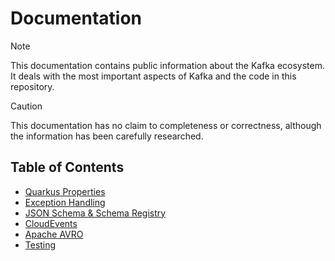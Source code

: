 # Documentation

> [!NOTE]
> This documentation contains public information about the Kafka ecosystem.
> It deals with the most important aspects of Kafka and the code in this repository.

> [!CAUTION]
> This documentation has no claim to completeness or correctness, although the information
> has been carefully researched.

## Table of Contents

- [Quarkus Properties](properties.md)
- [Exception Handling](exception-handling.md)
- [JSON Schema & Schema Registry](json-schema.md)
- [CloudEvents](cloud-events.md)
- [Apache AVRO](avro.md)
- [Testing](testing.md)
